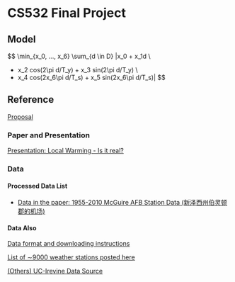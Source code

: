 # CS532 Final Project



## Model


$$
\min_{x_0, ..., x_6} \sum_{d \in D} |x_0 + x_1d \\
+ x_2 cos(2\pi d/T_y) + x_3 sin(2\pi d/T_y) \\
+ x_4 cos(2x_6\pi d/T_s) + x_5 sin(2x_6\pi d/T_s)|
$$






## Reference

[Proposal](https://docs.google.com/document/d/17-SN3CiIkT78NDMZJ8cvwmgNUnrevUbJImAVSYZd6rc/edit)

### Paper and Presentation

[Presentation: Local Warming - Is it real?](https://vanderbei.princeton.edu/tex/talks/WhartonStat11/LocalWarming.pdf)

### Data

#### Processed Data List

- [Data in the paper: 1955-2010 McGuire AFB Station Data (新泽西州伯灵顿郡的机场)](./data/data.csv) 

#### Data Also

[Data format and downloading instructions](ftp://ftp.ncdc.noaa.gov/pub/data/gsod/readme.txt )

[List of ∼9000 weather stations posted here](ftp://ftp.ncdc.noaa.gov/pub/data/gsod/ish-history.txt )

[(Others) UC-Irevine Data Source](https://archive.ics.uci.edu/ml/index.php)

